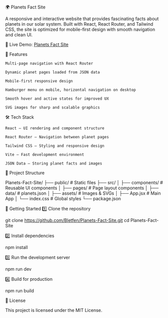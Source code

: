 🌍 Planets Fact Site

A responsive and interactive website that provides fascinating facts about planets in our solar system. Built with React, React Router, and Tailwind CSS, the site is optimized for mobile-first design with smooth navigation and clean UI.

🔗 Live Demo: [Planets Fact Site](https://planets-fact-site-aa1e.vercel.app/Earth)

📌 Features

    Multi-page navigation with React Router

    Dynamic planet pages loaded from JSON data

    Mobile-first responsive design

    Hamburger menu on mobile, horizontal navigation on desktop

    Smooth hover and active states for improved UX

    SVG images for sharp and scalable graphics

🛠️ Tech Stack

    React – UI rendering and component structure

    React Router – Navigation between planet pages

    Tailwind CSS – Styling and responsive design

    Vite – Fast development environment

    JSON Data – Storing planet facts and images

📂 Project Structure

Planets-Fact-Site/
├── public/ # Static files
├── src/
│ ├── components/ # Reusable UI components
│ ├── pages/ # Page layout components
│ ├── data/ # planets.json
│ ├── assets/ # Images & SVGs
│ ├── App.jsx # Main App
│ └── index.css # Global styles
└── package.json

🚀 Getting Started
1️⃣ Clone the repository

git clone https://github.com/Bletfen/Planets-Fact-Site.git
cd Planets-Fact-Site

2️⃣ Install dependencies

npm install

3️⃣ Run the development server

npm run dev

4️⃣ Build for production

npm run build

📜 License

This project is licensed under the MIT License.

